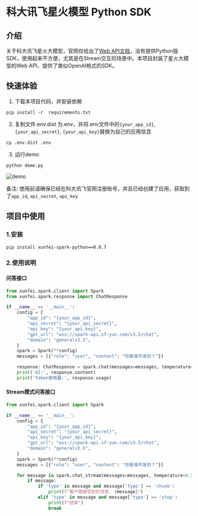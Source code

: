 # 科大讯飞星火模型 Python SDK

## 介绍

关于科大讯飞星火大模型，官网仅给出了[Web API文档](https://www.xfyun.cn/doc/spark/Web.html)，没有提供Python版SDK，使用起来不方便，尤其是在Stream交互的场景中。本项目封装了星火大模型的Web API，提供了类似OpenAI格式的SDK。

## 快速体验

1. 下载本项目代码，并安装依赖
```
pip install -r  requirements.txt
```

2. 复制文件.env.dist 为.env，并将.env文件中的`{your_app_id}`, `{your_api_secret}`, `{your_api_key}`替换为自己的应用信息
```
cp .env.dist .env
```

3. 运行demo
```
python demo.py
```
![demo](docs/imgs/demo.png)

备注: 使用前请确保已经在科大讯飞官网注册账号，并且已经创建了应用，获取到了`app_id`, `api_secret`, `api_key`


## 项目中使用

### 1.安装
```
pip install xunfei-spark-python==0.0.7
```

### 2.使用说明

#### 问答接口

```python
from xunfei.spark.client import Spark
from xunfei.spark.response import ChatResponse

if __name__ == '__main__':
    config = {
        "app_id": "{your_app_id}",
        "api_secret": "{your_api_secret}",
        "api_key": "{your_api_key}",
        "gpt_url": "wss://spark-api.xf-yun.com/v3.5/chat",
        "domain": "generalv3.5",
    }
    spark = Spark(**config)
    messages = [{"role": "user", "content": "你是谁开发的？"}]

    response: ChatResponse = spark.chat(messages=messages, temperature=0.5, max_tokens=1024)
    print('AI:', response.content)
    print('Token使用量:', response.usage)
```

#### Stream模式问答接口
    
```python
from xunfei.spark.client import Spark

if __name__ == '__main__':
    config = {
        "app_id": "{your_app_id}",
        "api_secret": "{your_api_secret}",
        "api_key": "{your_api_key}",
        "gpt_url": "wss://spark-api.xf-yun.com/v3.5/chat",
        "domain": "generalv3.5",
    }
    spark = Spark(**config)
    messages = [{"role": "user", "content": "你是谁开发的？"}]

    for message in spark.chat_stream(messages=messages, temperature=0.5, max_tokens=1024):
        if message:
            if 'type' in message and message['type'] == 'chunk':
                print(f"客户端接受到的消息: {message}")
            elif 'type' in message and message['type'] == 'stop':
                print(f"结束")
                break
```